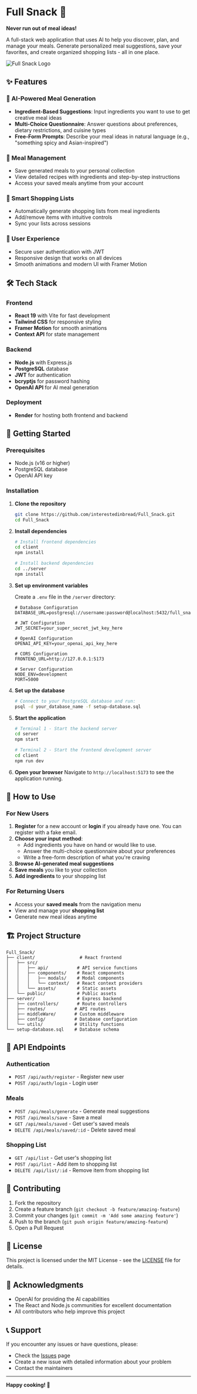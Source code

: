 # Full Snack 🥕

**Never run out of meal ideas!**

A full-stack web application that uses AI to help you discover, plan, and manage your meals. Generate personalized meal suggestions, save your favorites, and create organized shopping lists - all in one place.

![Full Snack Logo](./client/public/img/Carrot_icon.png)

## ✨ Features

### 🤖 AI-Powered Meal Generation
- **Ingredient-Based Suggestions**: Input ingredients you want to use to get creative meal ideas
- **Multi-Choice Questionnaire**: Answer questions about preferences, dietary restrictions, and cuisine types
- **Free-Form Prompts**: Describe your meal ideas in natural language (e.g., "something spicy and Asian-inspired")

### 💾 Meal Management
- Save generated meals to your personal collection
- View detailed recipes with ingredients and step-by-step instructions
- Access your saved meals anytime from your account

### 🛒 Smart Shopping Lists
- Automatically generate shopping lists from meal ingredients
- Add/remove items with intuitive controls
- Sync your lists across sessions

### 🔐 User Experience
- Secure user authentication with JWT
- Responsive design that works on all devices
- Smooth animations and modern UI with Framer Motion

## 🛠️ Tech Stack

### Frontend
- **React 19** with Vite for fast development
- **Tailwind CSS** for responsive styling
- **Framer Motion** for smooth animations
- **Context API** for state management

### Backend
- **Node.js** with Express.js
- **PostgreSQL** database
- **JWT** for authentication
- **bcryptjs** for password hashing
- **OpenAI API** for AI meal generation

### Deployment
- **Render** for hosting both frontend and backend

## 🚀 Getting Started

### Prerequisites
- Node.js (v16 or higher)
- PostgreSQL database
- OpenAI API key

### Installation

1. **Clone the repository**
   ```bash
   git clone https://github.com/interestedinbread/Full_Snack.git
   cd Full_Snack
   ```

2. **Install dependencies**
   ```bash
   # Install frontend dependencies
   cd client
   npm install
   
   # Install backend dependencies
   cd ../server
   npm install
   ```

3. **Set up environment variables**
   
   Create a `.env` file in the `/server` directory:
   ```env
   # Database Configuration
   DATABASE_URL=postgresql://username:password@localhost:5432/full_snack_db
   
   # JWT Configuration
   JWT_SECRET=your_super_secret_jwt_key_here
   
   # OpenAI Configuration
   OPENAI_API_KEY=your_openai_api_key_here
   
   # CORS Configuration
   FRONTEND_URL=http://127.0.0.1:5173
   
   # Server Configuration
   NODE_ENV=development
   PORT=5000
   ```

4. **Set up the database**
   ```bash
   # Connect to your PostgreSQL database and run:
   psql -d your_database_name -f setup-database.sql
   ```

5. **Start the application**
   ```bash
   # Terminal 1 - Start the backend server
   cd server
   npm start
   
   # Terminal 2 - Start the frontend development server
   cd client
   npm run dev
   ```

6. **Open your browser**
   Navigate to `http://localhost:5173` to see the application running.

## 📱 How to Use

### For New Users
1. **Register** for a new account or **login** if you already have one. You can register with a fake email.
2. **Choose your input method**:
   - Add ingredients you have on hand or would like to use.
   - Answer the multi-choice questionnaire about your preferences
   - Write a free-form description of what you're craving
3. **Browse AI-generated meal suggestions**
4. **Save meals** you like to your collection
5. **Add ingredients** to your shopping list

### For Returning Users
- Access your **saved meals** from the navigation menu
- View and manage your **shopping list**
- Generate new meal ideas anytime

## 🏗️ Project Structure

```
Full_Snack/
├── client/                 # React frontend
│   ├── src/
│   │   ├── api/           # API service functions
│   │   ├── components/    # React components
│   │   │   ├── modals/    # Modal components
│   │   │   └── context/   # React context providers
│   │   └── assets/        # Static assets
│   └── public/            # Public assets
├── server/                # Express backend
│   ├── controllers/       # Route controllers
│   ├── routes/           # API routes
│   ├── middleWare/       # Custom middleware
│   ├── config/           # Database configuration
│   └── utils/            # Utility functions
└── setup-database.sql    # Database schema
```

## 🔧 API Endpoints

### Authentication
- `POST /api/auth/register` - Register new user
- `POST /api/auth/login` - Login user

### Meals
- `POST /api/meals/generate` - Generate meal suggestions
- `POST /api/meals/save` - Save a meal
- `GET /api/meals/saved` - Get user's saved meals
- `DELETE /api/meals/saved/:id` - Delete saved meal

### Shopping List
- `GET /api/list` - Get user's shopping list
- `POST /api/list` - Add item to shopping list
- `DELETE /api/list/:id` - Remove item from shopping list

## 🤝 Contributing

1. Fork the repository
2. Create a feature branch (`git checkout -b feature/amazing-feature`)
3. Commit your changes (`git commit -m 'Add some amazing feature'`)
4. Push to the branch (`git push origin feature/amazing-feature`)
5. Open a Pull Request

## 📄 License

This project is licensed under the MIT License - see the [LICENSE](LICENSE) file for details.

## 🙏 Acknowledgments

- OpenAI for providing the AI capabilities
- The React and Node.js communities for excellent documentation
- All contributors who help improve this project

## 📞 Support

If you encounter any issues or have questions, please:
- Check the [Issues](https://github.com/interestedinbread/Full_Snack/issues) page
- Create a new issue with detailed information about your problem
- Contact the maintainers

---

**Happy cooking! 🍳**
